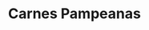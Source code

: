 ---
title: "Carnes Pampeanas"
url: /ciudad-autonoma-de-buenos-aires/carnes-pampeanas/
shop: carnicero
---